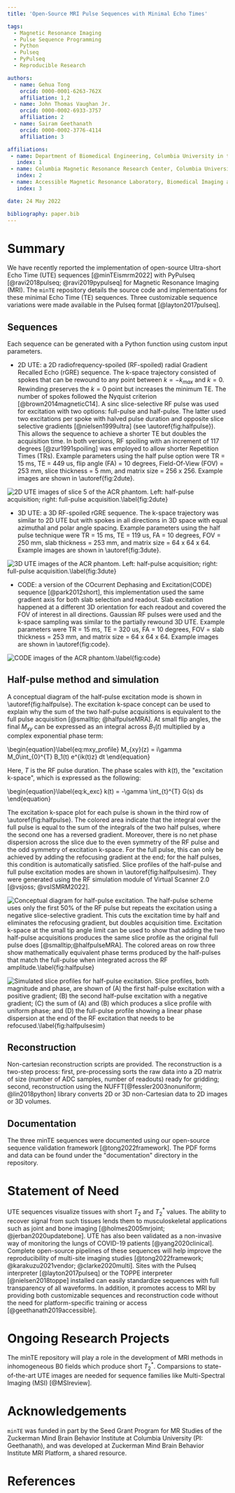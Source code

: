 ```yaml
---
title: 'Open-Source MRI Pulse Sequences with Minimal Echo Times'

tags:
  - Magnetic Resonance Imaging
  - Pulse Sequence Programming
  - Python
  - Pulseq
  - PyPulseq
  - Reproducible Research

authors:
  - name: Gehua Tong
    orcid: 0000-0001-6263-762X
    affiliation: 1,2
  - name: John Thomas Vaughan Jr.
    orcid: 0000-0002-6933-3757
    affiliation: 2
  - name: Sairam Geethanath
    orcid: 0000-0002-3776-4114
    affiliation: 3

affiliations:
 - name: Department of Biomedical Engineering, Columbia University in the City of New York
   index: 1
 - name: Columbia Magnetic Resonance Research Center, Columbia University in the City of New York
   index: 2
 - name: Accessible Magnetic Resonance Laboratory, Biomedical Imaging and Engineering Institute, Department of Diagnostic, Molecular and Interventional Radiology, Icahn School of Medicine at Mt. Sinai
   index: 3 

date: 24 May 2022

bibliography: paper.bib
---
```

# Summary
We have recently reported the implementation of open-source Ultra-short Echo Time (UTE) sequences [@minTEismrm2022] with PyPulseq [@ravi2018pulseq; @ravi2019pypulseq] for Magnetic Resonance Imaging (MRI). The ``minTE`` repository details the source code and implementations for these minimal Echo Time (TE) sequences. Three customizable sequence variations were made available in the Pulseq format [@layton2017pulseq].

## Sequences
Each sequence can be generated with a Python function using custom input parameters. 

* 2D UTE: a 2D radiofrequency-spoiled (RF-spoiled) radial Gradient Recalled Echo (rGRE) sequence. The k-space trajectory consisted of spokes that 
can be rewound to any point between $k = -k_{max}$ and $k = 0$. Rewinding preserves the $k = 0$ point but increases the minimum TE. The number of spokes followed the Nyquist criterion [@brown2014magneticC14]. A sinc slice-selective RF pulse was used for excitation with two options: full-pulse and half-pulse. The latter used two excitations per spoke with halved pulse duration and opposite slice selective gradients [@nielsen1999ultra] (see \autoref{fig:halfpulse}). This allows the sequence to achieve a shorter TE but doubles the acquisition time. In both versions, RF spoiling with an increment of 117 degrees [@zur1991spoiling] was employed to allow shorter Repetition Times (TRs). Example parameters using the half pulse option were TR = 15 ms, TE = 449 us, flip angle (FA) = 10 degrees, Field-Of-View (FOV) = 253 mm, slice thickness = 5 mm, and matrix size = 256 x 256. Example images are shown in \autoref{fig:2dute}. 

![2D UTE images of slice 5 of the ACR phantom. Left: half-pulse acquisition; right: full-pulse acquisition.\label{fig:2dute}](2dute.png)

* 3D UTE: a 3D RF-spoiled rGRE sequence. The k-space trajectory was similar to 2D UTE but with spokes in all directions in 3D space with equal azimuthal and polar angle spacing. Example parameters using the half pulse technique were TR = 15 ms, TE = 119 us, FA = 10 degrees, FOV = 250 mm, slab thickness = 253 mm, and matrix size = 64 x 64 x 64. Example images are shown in \autoref{fig:3dute}.

![3D UTE images of the ACR phantom. Left: half-pulse acquisition; right: full-pulse acquisition.\label{fig:3dute}](3dute.png)

* CODE: a version of the COcurrent Dephasing and Excitation(CODE) sequence [@park2012short], this implementation used the same gradient axis for both slab selection and readout. Slab excitation happened at a different 3D orientation for each readout and covered the FOV of interest in all directions. Gaussian RF pulses were used and the k-space sampling was similar to the partially rewound 3D UTE. Example parameters were TR = 15 ms, TE = 320 us, FA = 10 degrees, FOV = slab thickness = 253 mm, and matrix size = 64 x 64 x 64. Example images are shown in \autoref{fig:code}.

![CODE images of the ACR phantom.\label{fig:code}](code.png)


## Half-pulse method and simulation  
A conceptual diagram of the half-pulse excitation mode is shown in \autoref{fig:halfpulse}. The excitation k-space concept can be used to explain why the sum of the two half-pulse acquisitions is equivalent to the full pulse acquisition [@smalltip; @halfpulseMRA]. At small flip angles, the final $M_{xy}$ can be expressed as an integral across $B_1(t)$  multiplied by a complex exponential phase term: 

\begin{equation}\label{eq:mxy_profile}
M_{xy}(z) = i\gamma M_0\int_{0}^{T} B_1(t) e^{ik(t)z} dt
\end{equation}

Here, $T$ is the RF pulse duration. The phase scales with $k(t)$, the "excitation k-space", which is expressed as the following:

\begin{equation}\label{eq:k_exc}
k(t) = -\gamma \int_{t}^{T} G(s) ds
\end{equation}

The excitation k-space plot for each pulse is shown in the third row of \autoref{fig:halfpulse}. The colored area indicate that the integral over the full pulse is equal to the sum of the integrals of the two half pulses, where the second one has a reversed gradient. Moreover, there is no net phase dispersion across the slice due to the even symmetry of the RF pulse and the odd symmetry of excitation k-space. For the full pulse, this can only be achieved by adding the refocusing gradient at the end; for the half pulses, this condition is automatically satisfied. Slice profiles of the half-pulse and full pulse excitation modes are shown in \autoref{fig:halfpulsesim}. They were generated using the RF simulation module of Virtual Scanner 2.0 [@vsjoss; @vsISMRM2022].  

![Conceptual diagram for half-pulse excitation. The half-pulse scheme uses only the first 50% of the RF pulse but repeats the excitation using a negative slice-selective gradient. This cuts the excitation time by half and eliminates the refocusing gradient, but doubles acquisition time. Excitation k-space at the small tip angle limit can be used to show that adding the two half-pulse acquisitions produces the same slice profile as the original full pulse does [@smalltip;@halfpulseMRA]. The colored areas on row three show mathematically equivalent phase terms produced by the half-pulses that match the full-pulse when integrated across the RF amplitude.\label{fig:halfpulse}](half_pulse_conceptual.png)

![Simulated slice profiles for half-pulse excitation. Slice profiles, both magnitude and phase, are shown of (A) the first half-pulse excitation with a positive gradient; (B) the second half-pulse excitation with a negative gradient; (C) the sum of (A) and (B) which produces a slice profile with uniform phase; and (D) the full-pulse profile showing a linear phase dispersion at the end of the RF excitation that needs to be refocused.\label{fig:halfpulsesim}](half_pulse_simulation.png)

## Reconstruction
Non-cartesian reconstruction scripts are provided. The reconstruction is a two-step process: first, pre-processing sorts the raw data into a 2D matrix of size (number of ADC samples, number of readouts) ready for gridding; second, reconstruction using the NUFFT[@fessler2003nonuniform; @lin2018python] library converts 2D or 3D non-Cartesian data to 2D images or 3D volumes. 

## Documentation
The three minTE sequences were documented using our open-source sequence validation framework [@tong2022framework]. The PDF forms and data can be found under the "documentation" directory in the repository. 

# Statement of Need
UTE sequences visualize tissues with short $T_2$ and $T_2^*$ values. The ability to recover signal from such tissues lends them to musculoskeletal applications such as joint and bone imaging [@holmes2005mrjoint; @jerban2020updatebone]. UTE has also been validated as a non-invasive way of monitoring the lungs of COVID-19 patients [@yang2020clinical]. Complete open-source pipelines of these sequences will help improve the reproducibility of multi-site imaging studies [@tong2022framework; @karakuzu2021vendor; @clarke2020multi]. Sites with the Pulseq interpreter [@layton2017pulseq] or the TOPPE interpreter [@nielsen2018toppe] installed can easily standardize sequences with full transparency of all waveforms. In addition, it promotes access to MRI by providing both customizable sequences and reconstruction code without the need for platform-specific training or access [@geethanath2019accessible]. 
 
# Ongoing Research Projects 
The minTE repository will play a role in the development of MRI methods in inhomogeneous B0 fields which produce short $T_2^*$. Comparsions to state-of-the-art UTE images are needed for sequence families like Multi-Spectral Imaging (MSI) [@MSIreview].

# Acknowledgements
``minTE`` was funded in part by the Seed Grant Program for MR Studies of the Zuckerman Mind Brain Behavior Institute at Columbia University (PI: Geethanath), and was developed at Zuckerman Mind Brain Behavior Institute MRI Platform, a shared resource.

# References


